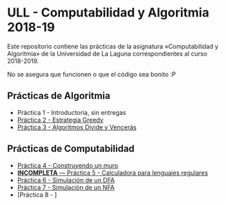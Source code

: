 # ULL - Computabilidad y Algoritmia 2018-19

Este repositorio contiene las prácticas de la asignatura «Computabilidad y Algoritmia» de la Universidad de La Laguna correspondientes al curso 2018-2019.

No se asegura que funcionen o que el código sea bonito :P

## Prácticas de Algoritmia

* Práctica 1 - Introductoria, sin entregas
* [Práctica 2 - Estrategia Greedy](PRACTICA%202%20-%20ESTRATEGIA%20GREEDY)
* [Práctica 3 - Algoritmos Divide y Vencerás](PRACTICA%203%20-%20ALGORITMO%20DIVIDE%20Y%20VENCERAS)

## Prácticas de Computabilidad

* [Práctica 4 - Construyendo un muro](PRACTICA%204%20-%20CONSTRUYENDO%20UN%20MURO)
* [**INCOMPLETA** — Práctica 5 - Calculadora para lenguajes regulares](PRACTICA%205%20-%20CALCULADORA%20PARA%20LENGUAJES%20REGULARES)
* [Práctica 6 - Simulación de un DFA](PRACTICA%206%20-%20SIMULACION%20DFA)
* [Práctica 7 - Simulación de un NFA](PRACTICA%206%20-%20SIMULACION%20NFA)
* [Práctica 8 - ]